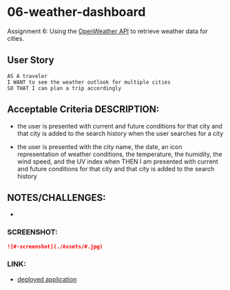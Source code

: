 # 06-weather-dashboard
Assignment 6: Using the [OpenWeather API](https://openweathermap.org/api) to retrieve weather data for cities.

## User Story

```
AS A traveler
I WANT to see the weather outlook for multiple cities
SO THAT I can plan a trip accordingly
```

## Acceptable Criteria DESCRIPTION:

* the user is presented with current and future conditions for that city and that city is added to the search history when the user searches for a city

* the user is presented with the city name, the date, an icon representation of weather conditions, the temperature, the humidity, the wind speed, and the UV index when THEN I am presented with current and future conditions for that city and that city is added to the search history




## NOTES/CHALLENGES:

+ 


### SCREENSHOT:

```md
![#-screenshot](./Assets/#.jpg)
```

### LINK:

* [deployed application](#)